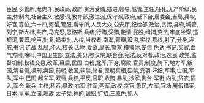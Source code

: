 臣民,少管所,龙虎斗,民政局,政府,贪污受贿,插进,领导,城管,主任,枉死,无产阶级,民主,体制内,社会主义,敏感词,教育部,激进派,保守派,政府,赶下台,居委会,当局,兵权,好官,篡位,六十四,河蟹,警服,看守所,人民大众,公安厅,纪检部,政治,贪污,县府,城管,列宁,斯大林,共产,马克思,恩格斯,兵痞,行贿,受贿,艳情,屁股,缉捕,变法,牢底坐穿,违规词,兼职,枪声,批复,妈卖批,人权,当权者,南海,臀瓣,股沟,实权,篡权,射了,分身,淫威,书记,连战,乱局,坏人,校长,舌吻,爱欲,局长,警察,摸摸你,宠信,色诱,书记,买官,血气方刚,嚎叫,中国卫生部,立法,美分,参议院,联合会,宪法,反对者,政治,选民,政党,监督机制,权钱交易,改革,幕后,民国,白粉,北军,下身,腐败,官员,制度,胯下,地方军,叛国,清君侧,极刑,卖国,前朝,救国,软禁,储君,呈明真相,囚禁,党羽,奸细,军事,亡国,军队,军中,巴图,起义军,双唇,兵权,平反,官职,收贿,暴乱,抄家,倒台,军衔,内乱,贫农,插入,军令,新兵,主权,私吞,暴政,右军,驻军,两军,政权,贪官,愚民,左军,官场,冤假错案,日本,皇军,立储,理政,太子党,神的,诚招,扩招,三原色,抓人
